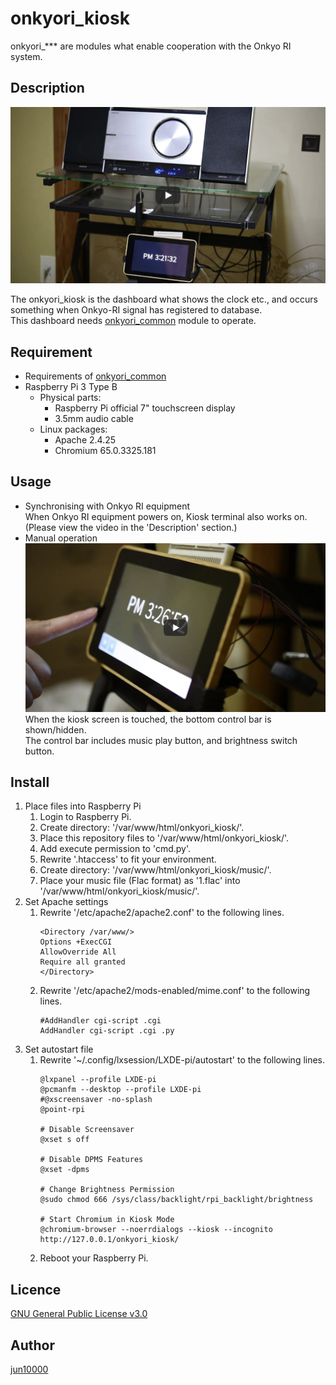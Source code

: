 [onkyori_common]: https://github.com/jun10000/onkyori_common

# onkyori_kiosk
onkyori_*** are modules what enable cooperation with the Onkyo RI system.

## Description
[![Raspberry Pi Synchronise - YouTube](.readme/synchronise_prev.png)](https://www.youtube.com/watch?v=-5aI0-sRg24)

The onkyori_kiosk is the dashboard what shows the clock etc., and occurs something when Onkyo-RI signal has registered to database.  
This dashboard needs [onkyori_common] module to operate.

## Requirement
- Requirements of [onkyori_common]
- Raspberry Pi 3 Type B
    - Physical parts:
        - Raspberry Pi official 7" touchscreen display
        - 3.5mm audio cable
    - Linux packages:
        - Apache 2.4.25
        - Chromium 65.0.3325.181

## Usage
- Synchronising with Onkyo RI equipment  
    When Onkyo RI equipment powers on, Kiosk terminal also works on.  
    (Please view the video in the 'Description' section.)
- Manual operation  
    [![Raspberry Pi Manual - YouTube](.readme/manual_prev.png)](https://www.youtube.com/watch?v=LCoxE3PhgIc)
    When the kiosk screen is touched, the bottom control bar is shown/hidden.  
    The control bar includes music play button, and brightness switch button.  

## Install
1. Place files into Raspberry Pi
    1. Login to Raspberry Pi.
    1. Create directory: '/var/www/html/onkyori_kiosk/'.
    1. Place this repository files to '/var/www/html/onkyori_kiosk/'.
    1. Add execute permission to 'cmd.py'.
    1. Rewrite '.htaccess' to fit your environment.
    1. Create directory: '/var/www/html/onkyori_kiosk/music/'.
    1. Place your music file (Flac format) as '1.flac' into '/var/www/html/onkyori_kiosk/music/'.
1. Set Apache settings
    1. Rewrite '/etc/apache2/apache2.conf' to the following lines.
        ```apacheconfig
        <Directory /var/www/>
        Options +ExecCGI
        AllowOverride All
        Require all granted
        </Directory>
        ```
    1. Rewrite '/etc/apache2/mods-enabled/mime.conf' to the following lines.  
        ```apacheconfig
        #AddHandler cgi-script .cgi
        AddHandler cgi-script .cgi .py
        ```
1. Set autostart file
    1. Rewrite '~/.config/lxsession/LXDE-pi/autostart' to the following lines.  
        ```
        @lxpanel --profile LXDE-pi
        @pcmanfm --desktop --profile LXDE-pi
        #@xscreensaver -no-splash
        @point-rpi
        
        # Disable Screensaver
        @xset s off
        
        # Disable DPMS Features
        @xset -dpms
        
        # Change Brightness Permission
        @sudo chmod 666 /sys/class/backlight/rpi_backlight/brightness
        
        # Start Chromium in Kiosk Mode
        @chromium-browser --noerrdialogs --kiosk --incognito http://127.0.0.1/onkyori_kiosk/
        ```
    1. Reboot your Raspberry Pi.

## Licence
[GNU General Public License v3.0](https://github.com/jun10000/onkyori_kiosk/blob/master/LICENSE)

## Author
[jun10000](https://github.com/jun10000)
